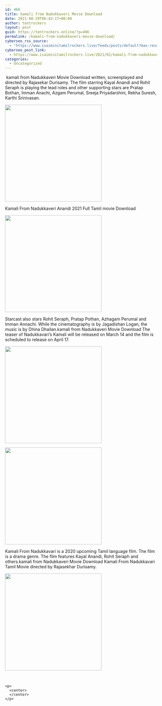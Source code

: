 ```yaml
---
id: 466
title: kamali from Nadukkaveri Movie Download
date: 2021-08-29T06:43:17+00:00
author: tentrockers
layout: post
guid: https://tentrockers.online/?p=466
permalink: /kamali-from-nadukkaveri-movie-download/
cyberseo_rss_source:
  - 'https://www.isaiminitamilrockers.live/feeds/posts/default?max-results=150&start-index=151'
cyberseo_post_link:
  - https://www.isaiminitamilrockers.live/2021/02/kamali-from-nadukkaveri-movie-download.html
categories:
  - Uncategorized
---
```

<meta content="&nbsp;kamali from Nadukkaveri Movie Download written, screenplayed and directed by Rajasekar Durisamy. The film starring Kayal Anandi and Rohit S..." name="twitter:description" />

  


<center>
</center>

&nbsp;kamali from Nadukkaveri Movie Download written, screenplayed and directed by Rajasekar Durisamy. The film starring Kayal Anandi and Rohit Seraph is playing the lead roles and other supporting stars are Pratap Bothan, Imman Anachi, Azgam Perumal, Sreeja Priyadarshini, Rekha Suresh, Karthi Srinivasan.<ins data-width="0" data-height="0" class="febd34e738c" data-domain="//aaaaaco.com" data-affquery="/81dee8bcaf/ebd34e738c/?placementName=default"></ins>

<div class="separator">
  <a href="https://1.bp.blogspot.com/-dhJJrBOL98Y/YDYcd22DnEI/AAAAAAAAASo/pD6FgfdiTg4fTAcTHY7nnLTPdPvoTodJACLcBGAsYHQ/s940/1613580873bt.jpg" imageanchor="1"><img border="0" data-original-height="492" data-original-width="940" src="https://1.bp.blogspot.com/-dhJJrBOL98Y/YDYcd22DnEI/AAAAAAAAASo/pD6FgfdiTg4fTAcTHY7nnLTPdPvoTodJACLcBGAsYHQ/s320/1613580873bt.jpg" width="320" /></a>
</div>

<ins data-width="0" data-height="0" class="febd34e738c" data-domain="//aaaaaco.com" data-affquery="/81dee8bcaf/ebd34e738c/?placementName=default"></ins>

<span>Kamali From Nadukkaveri Anandi 2021 Full Tamil movie Download</span><ins data-width="0" data-height="0" class="febd34e738c" data-domain="//aaaaaco.com" data-affquery="/81dee8bcaf/ebd34e738c/?placementName=default"></ins>

<ins data-width="0" data-height="0" class="febd34e738c" data-domain="//aaaaaco.com" data-affquery="/81dee8bcaf/ebd34e738c/?placementName=default"></ins>

<div class="separator">
  <a href="https://aaaaaco.com/d4c26a5800/4c3422d131/?placementName=default" imageanchor="1" target="_blank" rel="noopener"><img border="0" data-original-height="166" data-original-width="800" src="https://1.bp.blogspot.com/-HMLgIhGIRp8/YDYcvGMgQCI/AAAAAAAAAS0/cRiMkkldWis8MFPJ4nVz4-OiIs-soXD9gCLcBGAsYHQ/s320/unnamed.gif" width="320" /></a>
</div>

Starcast also stars Rohit Seraph, Pratap Pothan, Azhagam Perumal and Imman Annachi. While the cinematography is by Jagadishan Logan, the music is by Dhina Dhailan.kamali from Nadukkaveri Movie Download The teaser of Nadukkavari’s Kamali will be released on March 14 and the film is scheduled to release on April 17.<ins data-width="0" data-height="0" class="febd34e738c" data-domain="//aaaaaco.com" data-affquery="/81dee8bcaf/ebd34e738c/?placementName=default"></ins>

<div>
  <div class="separator">
    <a href="https://1.bp.blogspot.com/-X3ZQzDJlTyI/YDYcrrfAscI/AAAAAAAAASs/9xRPEPHLIaga-mbCtHSit22Uu5Mqu8y-QCLcBGAsYHQ/s1055/kamali-from-nadukkaveri-review-banner.jpg" imageanchor="1"><img border="0" data-original-height="580" data-original-width="1055" src="https://1.bp.blogspot.com/-X3ZQzDJlTyI/YDYcrrfAscI/AAAAAAAAASs/9xRPEPHLIaga-mbCtHSit22Uu5Mqu8y-QCLcBGAsYHQ/s320/kamali-from-nadukkaveri-review-banner.jpg" width="320" /></a>
  </div>
  
  <p>
  </p>
  
  <div class="separator">
    <a href="https://aaaaaco.com/d4c26a5800/4c3422d131/?placementName=default" imageanchor="1" target="_blank" rel="noopener"><img border="0" data-original-height="166" data-original-width="800" src="https://1.bp.blogspot.com/-g0hVYd67IyU/YDYc0Q9PFYI/AAAAAAAAAS4/QjQ817xPAqEtQWP7cbLkxjgAoR5tsEjbACLcBGAsYHQ/s320/unnamed.gif" width="320" /></a>
  </div>
  
  <p>
    <ins data-width="0" data-height="0" class="febd34e738c" data-domain="//aaaaaco.com" data-affquery="/81dee8bcaf/ebd34e738c/?placementName=default"></ins>
  </p>
  
  <p>
    <span>Kamali From Nadukkavari is a 2020 upcoming Tamil language film. The film is a drama genre. The film features Kayal Anandi, Rohit Seraph and others.kamali from Nadukkaveri Movie Download Kamali From Nadukkavari Tamil Movie directed by Rajasekhar Durisamy.</span><ins data-width="0" data-height="0" class="febd34e738c" data-domain="//aaaaaco.com" data-affquery="/81dee8bcaf/ebd34e738c/?placementName=default"></ins>
  </p>
  
  <p>
    <ins data-width="0" data-height="0" class="febd34e738c" data-domain="//aaaaaco.com" data-affquery="/81dee8bcaf/ebd34e738c/?placementName=default"></ins>
  </p>
  
  <div class="separator">
    <a href="https://aaaaaco.com/d4c26a5800/4c3422d131/?placementName=default" imageanchor="1" target="_blank" rel="noopener"><img border="0" data-original-height="166" data-original-width="800" src="https://1.bp.blogspot.com/-arMNwRT6gc0/YDYc7Az5K5I/AAAAAAAAAS8/FXOEHiwMuscMA-CcclynpsEs3P5lOhYHACLcBGAsYHQ/s320/unnamed.gif" width="320" /></a>
  </div>
  
  <p>
    <span><br /></span></div> 
    
    <p>
      <center>
      </center>
    </p>